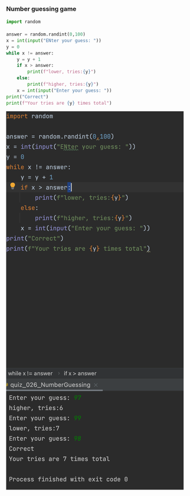 ### Number guessing game

```.py
import random

answer = random.randint(0,100)
x = int(input("ENter your guess: "))
y = 0
while x != answer:
    y = y + 1
    if x > answer:
        print(f"lower, tries:{y}")
    else:
        print(f"higher, tries:{y}")
    x = int(input("Enter your guess: "))
print("Correct")
print(f"Your tries are {y} times total")
```

![](image.quiz_026.png)

